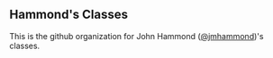 ## Hammond's Classes

This is the github organization for John Hammond ([@jmhammond](https://github.com/jmhammond))'s classes.  
